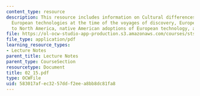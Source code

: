 ```yaml
---
content_type: resource
description: This resource includes information on Cultural differences/cultural exchanges,
  European technologies at the time of the voyages of discovery, European adaptations
  to North America, native American adoptions of European technology, and Yankee traits.
file: https://ol-ocw-studio-app-production.s3.amazonaws.com/courses/sts-001-technology-in-american-history-spring-2006/583017afec3257ddf2eea8bb8dc81fa8_02_15.pdf
file_type: application/pdf
learning_resource_types:
- Lecture Notes
parent_title: Lecture Notes
parent_type: CourseSection
resourcetype: Document
title: 02_15.pdf
type: OCWFile
uid: 583017af-ec32-57dd-f2ee-a8bb8dc81fa8
---
```

